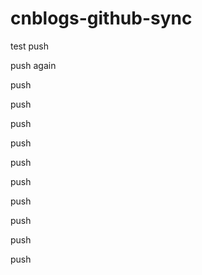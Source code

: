 # cnblogs-github-sync

test push

push again

push

push

push

push

push

push

push

push

push

push
